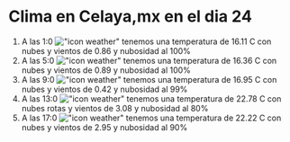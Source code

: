 # Clima en Celaya,mx en el dia 24

1. A las 1:0 !["icon weather"](http://openweathermap.org/img/w/04n.png) tenemos una temperatura de 16.11 C con nubes y  vientos de 0.86 y nubosidad al 100%
1. A las 5:0 !["icon weather"](http://openweathermap.org/img/w/04n.png) tenemos una temperatura de 16.36 C con nubes y  vientos de 0.89 y nubosidad al 100%
1. A las 9:0 !["icon weather"](http://openweathermap.org/img/w/04d.png) tenemos una temperatura de 16.95 C con nubes y  vientos de 0.42 y nubosidad al 99%
1. A las 13:0 !["icon weather"](http://openweathermap.org/img/w/04d.png) tenemos una temperatura de 22.78 C con nubes rotas y  vientos de 3.08 y nubosidad al 80%
1. A las 17:0 !["icon weather"](http://openweathermap.org/img/w/04d.png) tenemos una temperatura de 22.22 C con nubes y  vientos de 2.95 y nubosidad al 90%
